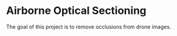 # Airborne Optical Sectioning 
The goal of this project is to remove occlusions from drone images. 
